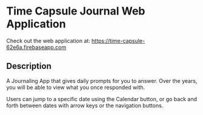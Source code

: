 # Time Capsule Journal Web Application

Check out the web application at: 
https://time-capsule-62e6a.firebaseapp.com

## Description
A Journaling App that gives daily prompts for you to answer.
Over the years, you will be able to view what you once responded with.

Users can jump to a specific date using the Calendar button, or go back and forth between dates with arrow keys or the navigation buttons.
